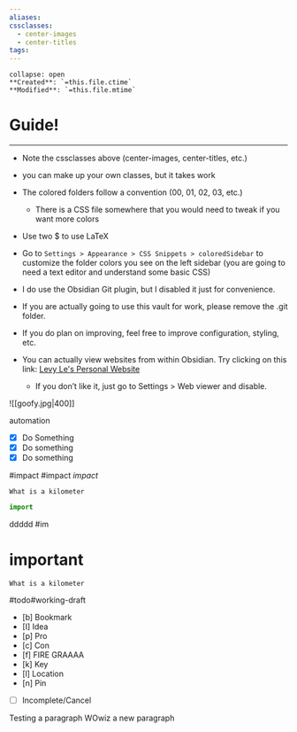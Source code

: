 ```yaml
---
aliases: 
cssclasses:
  - center-images
  - center-titles
tags:
---
```


```ad-info
collapse: open
**Created**: `=this.file.ctime`
**Modified**: `=this.file.mtime`
```

# Guide!
***
- Note the cssclasses above (center-images, center-titles, etc.)
- you can make up your own classes, but it takes work 
- The colored folders follow a convention (00, 01, 02, 03, etc.)
	- There is a CSS file somewhere that you would need to tweak if you want more colors 
- Use two $ to use LaTeX

- Go to `Settings > Appearance > CSS Snippets > coloredSidebar` to customize the folder colors you see on the left sidebar (you are going to need a text editor and understand some basic CSS)
- I do use the Obsidian Git plugin, but I disabled it just for convenience. 
- If you are actually going to use this vault for work, please remove the .git folder. 
- If you do plan on improving, feel free to improve configuration, styling, etc. 
- You can actually view websites from within Obsidian. Try clicking on this link: [Levy Le's Personal Website](https://sombode.github.io/)
	- If you don’t like it, just go to Settings > Web viewer and disable. 

![[goofy.jpg|400]]

automation

- [x] Do Something
- [x] Do something 
- [x] Do something

#impact #impact 
*impact*

`What is a kilometer`

```js
import 
```

ddddd
#im 

# important 

`What is a kilometer`

#todo#working-draft

- [b] Bookmark 
- [I] Idea 
- [p] Pro 
- [c] Con 
- [f] FIRE GRAAAA 
- [k] Key 
- [l] Location 
- [n] Pin 
- [ ] Incomplete/Cancel 

Testing a paragraph 
WOwiz a new paragraph 